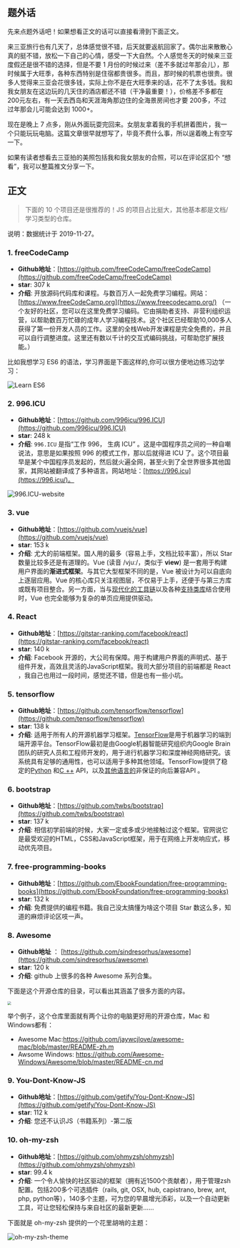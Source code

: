 ## 题外话

先来点题外话吧！如果想看正文的话可以直接看滑到下面正文。

来三亚旅行也有几天了，总体感觉很不错，后天就要返航回家了。偶尔出来散散心真的挺不错，放松一下自己的心情，感受一下大自然。个人感觉冬天的时候来三亚度假还是很不错的选择，但是不要 1 月份的时候过来（差不多就过年那会儿），那时候属于大旺季，各种东西特别是住宿都贵很多。而且，那时候的机票也很贵。很多人觉得来三亚会花很多钱，实际上你不是在大旺季来的话，花不了太多钱。我和我女朋友在这边玩的几天住的酒店都还不错（干净最重要！），价格差不多都在 200元左右，有一天去西岛和天涯海角那边住的全海景房间也才要 200多，不过过年那会儿可能会达到 1000+。

现在是晚上 7 点多，刚从外面玩耍完回来。女朋友拿着我的手机拼着图片，我一个只能玩玩电脑。这篇文章很早就想写了，毕竟不费什么事，所以逞着晚上有空写一下。

如果有读者想看去三亚拍的美照包括我和我女朋友的合照，可以在评论区扣个 “想看”，我可以整篇推文分享一下。

## 正文​

> 下面的 10 个项目还是很推荐的！JS 的项目占比挺大，其他基本都是文档/学习类型的仓库。

说明：数据统计于 2019-11-27。

### 1. freeCodeCamp

- **Github地址**：[https://github.com/freeCodeCamp/freeCodeCamp](https://github.com/freeCodeCamp/freeCodeCamp)
- **star**: 307 k
- **介绍**: 开放源码代码库和课程。与数百万人一起免费学习编程。网站：[https://www.freeCodeCamp.org](https://www.freecodecamp.org/) （一个友好的社区，您可以在这里免费学习编码。它由捐助者支持、非营利组织运营，以帮助数百万忙碌的成年人学习编程技术。这个社区已经帮助10,000多人获得了第一份开发人员的工作。这里的全栈Web开发课程是完全免费的，并且可以自行调整进度。这里还有数以千计的交互式编码挑战，可帮助您扩展技能。）

比如我想学习 ES6 的语法，学习界面是下面这样的,你可以很方便地边练习边学习：

![Learn ES6](https://my-blog-to-use.oss-cn-beijing.aliyuncs.com/2019-11/freecodemap-es6.jpg)

### 2. 996.ICU

- **Github地址**：[https://github.com/996icu/996.ICU](https://github.com/996icu/996.ICU)
- **star**: 248 k
- **介绍**: `996.ICU` 是指“工作 996， 生病 ICU” 。这是中国程序员之间的一种自嘲说法，意思是如果按照 996 的模式工作，那以后就得进 ICU 了。这个项目最早是某个中国程序员发起的，然后就火遍全网，甚至火到了全世界很多其他国家，其网站被翻译成了多种语言。网站地址：[https://996.icu](https://996.icu/)。

![996.ICU-website](https://my-blog-to-use.oss-cn-beijing.aliyuncs.com/2019-11/996.icu.jpg)

### 3. vue

- **Github地址**：[https://github.com/vuejs/vue](https://github.com/vuejs/vue)
- **star**: 153 k
- **介绍**: 尤大的前端框架。国人用的最多（容易上手，文档比较丰富），所以 Star 数量比较多还是有道理的。Vue (读音 /vjuː/，类似于 **view**) 是一套用于构建用户界面的**渐进式框架**。与其它大型框架不同的是，Vue 被设计为可以自底向上逐层应用。Vue 的核心库只关注视图层，不仅易于上手，还便于与第三方库或既有项目整合。另一方面，当与[现代化的工具链](https://cn.vuejs.org/v2/guide/single-file-components.html)以及各种[支持类库](https://github.com/vuejs/awesome-vue#libraries--plugins)结合使用时，Vue 也完全能够为复杂的单页应用提供驱动。

### 4. React

- **Github地址**：[https://gitstar-ranking.com/facebook/react](https://gitstar-ranking.com/facebook/react)
- **star**: 140 k
- **介绍**: Facebook 开源的，大公司有保障。用于构建用户界面的声明式、基于组件开发，高效且灵活的JavaScript框架。我司大部分项目的前端都是 React ，我自己也用过一段时间，感觉还不错，但是也有一些小坑。

### 5. tensorflow

- **Github地址**：[https://github.com/tensorflow/tensorflow](https://github.com/tensorflow/tensorflow)
- **star**: 138 k
- **介绍**: 适用于所有人的开源机器学习框架。[TensorFlow](https://www.tensorflow.org/)是用于机器学习的端到端开源平台。TensorFlow最初是由Google机器智能研究组织内Google Brain团队的研究人员和工程师开发的，用于进行机器学习和深度神经网络研究。该系统具有足够的通用性，也可以适用于多种其他领域。TensorFlow提供了稳定的[Python](https://www.tensorflow.org/api_docs/python) 和[C ++](https://www.tensorflow.org/api_docs/cc) API，以及[其他语言的](https://www.tensorflow.org/api_docs)非保证的向后兼容API 。

### 6. bootstrap

- **Github地址**：[https://github.com/twbs/bootstrap](https://github.com/twbs/bootstrap)
- **star**: 137 k
- **介绍**: 相信初学前端的时候，大家一定或多或少地接触过这个框架。官网说它是最受欢迎的HTML，CSS和JavaScript框架，用于在网络上开发响应式，移动优先项目。

### 7. free-programming-books

- **Github地址**：[https://github.com/EbookFoundation/free-programming-books](https://github.com/EbookFoundation/free-programming-books)
- **star**: 132 k
- **介绍**: 免费提供的编程书籍。我自己没太搞懂为啥这个项目 Star 数这么多，知道的麻烦评论区吱一声。

### 8. Awesome

- **Github地址** ： [https://github.com/sindresorhus/awesome](https://github.com/sindresorhus/awesome)
- **star**: 120 k
- **介绍**: github 上很多的各种 Awesome 系列合集。

 下面是这个开源仓库的目录，可以看出其涵盖了很多方面的内容。

<img src="https://my-blog-to-use.oss-cn-beijing.aliyuncs.com/2019-11/awsome-contents.jpg" style="zoom:50%;" />

举个例子，这个仓库里面就有两个让你的电脑更好用的开源仓库，Mac 和 Windows都有：

- Awesome Mac:https://github.com/jaywcjlove/awesome-mac/blob/master/README-zh.m
- Awsome Windows: https://github.com/Awesome-Windows/Awesome/blob/master/README-cn.md

### 9. You-Dont-Know-JS

- **Github地址**：[https://github.com/getify/You-Dont-Know-JS](https://github.com/getify/You-Dont-Know-JS)
- **star**: 112 k
- **介绍**: 您还不认识JS（书籍系列）-第二版

### 10. oh-my-zsh

- **Github地址**：[https://github.com/ohmyzsh/ohmyzsh](https://github.com/ohmyzsh/ohmyzsh)
- **star**: 99.4 k
- **介绍**: 一个令人愉快的社区驱动的框架（拥有近1500个贡献者），用于管理zsh配置。包括200多个可选插件（rails, git, OSX, hub, capistrano, brew, ant, php, python等），140多个主题，可为您的早晨增光添彩，以及一个自动更新工具，可让您轻松保持与来自社区的最新更新……

下面就是 oh-my-zsh 提供的一个花里胡哨的主题：

![oh-my-zsh-theme](https://my-blog-to-use.oss-cn-beijing.aliyuncs.com/2019-11/ohmyzsh-theme.png)

